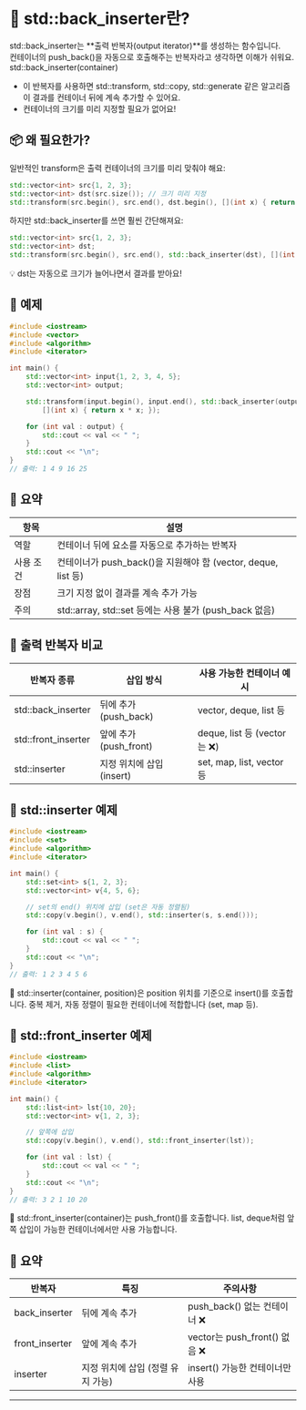 # 🔧 std::back_inserter란?
std::back_inserter는 **출력 반복자(output iterator)**를 생성하는 함수입니다.  
컨테이너의 push_back()을 자동으로 호출해주는 반복자라고 생각하면 이해가 쉬워요.  
std::back_inserter(container)


- 이 반복자를 사용하면 std::transform, std::copy, std::generate 같은 알고리즘이 결과를 컨테이너 뒤에 계속 추가할 수 있어요.
- 컨테이너의 크기를 미리 지정할 필요가 없어요!

## 📦 왜 필요한가?
일반적인 transform은 출력 컨테이너의 크기를 미리 맞춰야 해요:
```cpp
std::vector<int> src{1, 2, 3};
std::vector<int> dst(src.size()); // 크기 미리 지정
std::transform(src.begin(), src.end(), dst.begin(), [](int x) { return x * 2; });
```

하지만 std::back_inserter를 쓰면 훨씬 간단해져요:
```cpp
std::vector<int> src{1, 2, 3};
std::vector<int> dst;
std::transform(src.begin(), src.end(), std::back_inserter(dst), [](int x) { return x * 2; });
```
💡 dst는 자동으로 크기가 늘어나면서 결과를 받아요!

##  🧪 예제
```cpp
#include <iostream>
#include <vector>
#include <algorithm>
#include <iterator>

int main() {
    std::vector<int> input{1, 2, 3, 4, 5};
    std::vector<int> output;

    std::transform(input.begin(), input.end(), std::back_inserter(output),
        [](int x) { return x * x; });

    for (int val : output) {
        std::cout << val << " ";
    }
    std::cout << "\n";
}
// 출력: 1 4 9 16 25
```


## 🧠 요약
| 항목 | 설명 |
|------|------| 
| 역할 | 컨테이너 뒤에 요소를 자동으로 추가하는 반복자 | 
| 사용 조건 | 컨테이너가 push_back()을 지원해야 함 (vector, deque, list 등) | 
| 장점 | 크기 지정 없이 결과를 계속 추가 가능 | 
| 주의 | std::array, std::set 등에는 사용 불가 (push_back 없음) | 



## 🔁 출력 반복자 비교
| 반복자 종류 | 삽입 방식 | 사용 가능한 컨테이너 예시 | 
|------|---------|----------------------------------| 
| std::back_inserter | 뒤에 추가 (push_back) | vector, deque, list 등 | 
| std::front_inserter | 앞에 추가 (push_front) | deque, list 등 (vector는 ❌) | 
| std::inserter | 지정 위치에 삽입 (insert) | set, map, list, vector 등 | 



## 🧪 std::inserter 예제
```cpp
#include <iostream>
#include <set>
#include <algorithm>
#include <iterator>

int main() {
    std::set<int> s{1, 2, 3};
    std::vector<int> v{4, 5, 6};

    // set의 end() 위치에 삽입 (set은 자동 정렬됨)
    std::copy(v.begin(), v.end(), std::inserter(s, s.end()));

    for (int val : s) {
        std::cout << val << " ";
    }
    std::cout << "\n";
}
// 출력: 1 2 3 4 5 6
```

📌 std::inserter(container, position)은 position 위치를 기준으로 insert()를 호출합니다.
중복 제거, 자동 정렬이 필요한 컨테이너에 적합합니다 (set, map 등).

## 🧪 std::front_inserter 예제
```cpp
#include <iostream>
#include <list>
#include <algorithm>
#include <iterator>

int main() {
    std::list<int> lst{10, 20};
    std::vector<int> v{1, 2, 3};

    // 앞쪽에 삽입
    std::copy(v.begin(), v.end(), std::front_inserter(lst));

    for (int val : lst) {
        std::cout << val << " ";
    }
    std::cout << "\n";
}
// 출력: 3 2 1 10 20
```

📌 std::front_inserter(container)는 push_front()를 호출합니다.
list, deque처럼 앞쪽 삽입이 가능한 컨테이너에서만 사용 가능합니다.

## 🧠 요약
| 반복자 | 특징 | 주의사항 | 
|--------|------|---------|
| back_inserter | 뒤에 계속 추가 | push_back() 없는 컨테이너 ❌ | 
| front_inserter | 앞에 계속 추가 | vector는 push_front() 없음 ❌ | 
| inserter | 지정 위치에 삽입 (정렬 유지 가능) | insert() 가능한 컨테이너만 사용 | 

---






